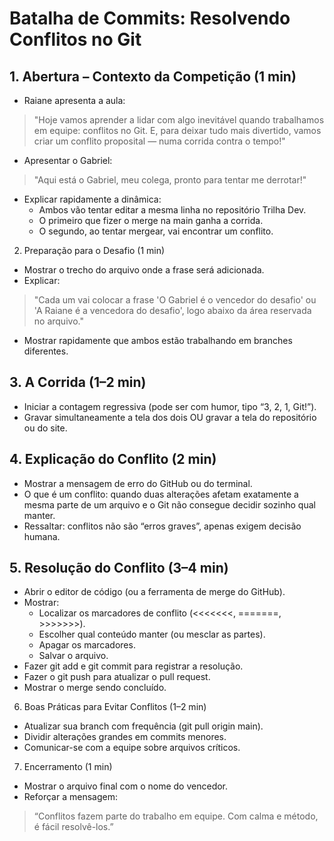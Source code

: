 # Batalha de Commits: Resolvendo Conflitos no Git

## 1. Abertura – Contexto da Competição (1 min)
- Raiane apresenta a aula:
> "Hoje vamos aprender a lidar com algo inevitável quando trabalhamos em equipe: conflitos no Git. E, para deixar tudo mais divertido, vamos criar um conflito proposital — numa corrida contra o tempo!"
- Apresentar o Gabriel:
> "Aqui está o Gabriel, meu colega, pronto para tentar me derrotar!"
- Explicar rapidamente a dinâmica:
    - Ambos vão tentar editar a mesma linha no repositório Trilha Dev.
    - O primeiro que fizer o merge na main ganha a corrida.
    - O segundo, ao tentar mergear, vai encontrar um conflito.

2. Preparação para o Desafio (1 min)

- Mostrar o trecho do arquivo onde a frase será adicionada.
- Explicar:
>"Cada um vai colocar a frase 'O Gabriel é o vencedor do desafio' ou 'A Raiane é a vencedora do desafio', logo abaixo da área reservada no arquivo."
- Mostrar rapidamente que ambos estão trabalhando em branches diferentes.

## 3. A Corrida (1–2 min)
- Iniciar a contagem regressiva (pode ser com humor, tipo “3, 2, 1, Git!”).
- Gravar simultaneamente a tela dos dois OU gravar a tela do repositório ou do site.

## 4. Explicação do Conflito (2 min)
- Mostrar a mensagem de erro do GitHub ou do terminal.
- O que é um conflito: quando duas alterações afetam exatamente a mesma parte de um arquivo e o Git não consegue decidir sozinho qual manter.
- Ressaltar: conflitos não são “erros graves”, apenas exigem decisão humana.

## 5. Resolução do Conflito (3–4 min)
- Abrir o editor de código (ou a ferramenta de merge do GitHub).
- Mostrar:
    - Localizar os marcadores de conflito (<<<<<<<, =======, >>>>>>>).
    - Escolher qual conteúdo manter (ou mesclar as partes).
    - Apagar os marcadores.
    - Salvar o arquivo.
- Fazer git add e git commit para registrar a resolução.
- Fazer o git push para atualizar o pull request.
- Mostrar o merge sendo concluído.

6. Boas Práticas para Evitar Conflitos (1–2 min)
- Atualizar sua branch com frequência (git pull origin main).
- Dividir alterações grandes em commits menores.
- Comunicar-se com a equipe sobre arquivos críticos.

7. Encerramento (1 min)
- Mostrar o arquivo final com o nome do vencedor.
- Reforçar a mensagem:

> “Conflitos fazem parte do trabalho em equipe. Com calma e método, é fácil resolvê-los.”